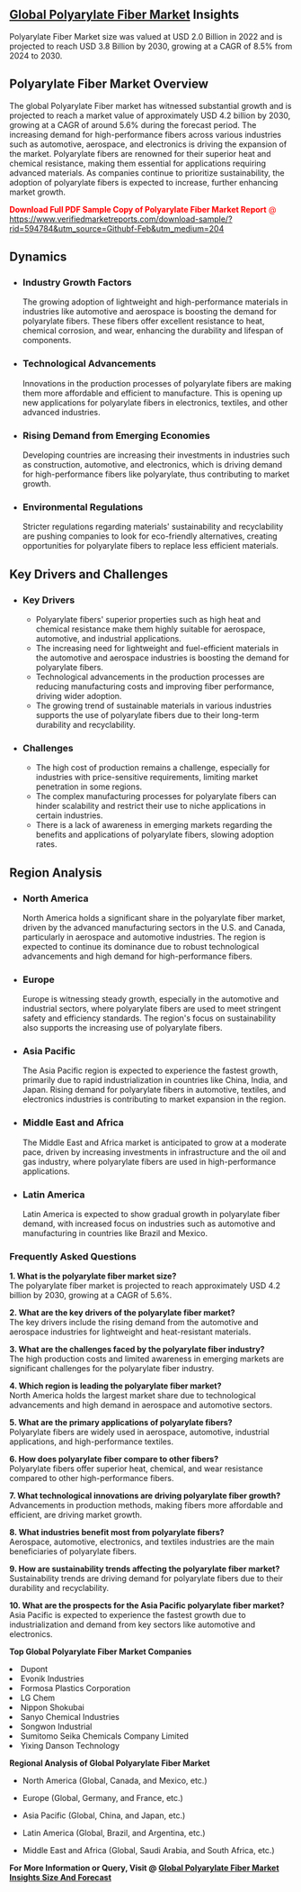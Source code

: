 <h2><a href="https://www.verifiedmarketreports.com/download-sample/?rid=594784&amp;utm_source=Githubf&amp;utm_medium=204" target="_blank">Global Polyarylate Fiber Market</a> Insights</h2><p>Polyarylate Fiber Market size was valued at USD 2.0 Billion in 2022 and is projected to reach USD 3.8 Billion by 2030, growing at a CAGR of 8.5% from 2024 to 2030.</p><p> <h2>Polyarylate Fiber Market Overview</h2> <p>The global Polyarylate Fiber market has witnessed substantial growth and is projected to reach a market value of approximately USD 4.2 billion by 2030, growing at a CAGR of around 5.6% during the forecast period. The increasing demand for high-performance fibers across various industries such as automotive, aerospace, and electronics is driving the expansion of the market. Polyarylate fibers are renowned for their superior heat and chemical resistance, making them essential for applications requiring advanced materials. As companies continue to prioritize sustainability, the adoption of polyarylate fibers is expected to increase, further enhancing market growth.</p> <p><p><span class=""><span style="color: #ff0000;"><strong>Download Full PDF Sample Copy of Polyarylate Fiber Market Report</strong> @ </span><a href="https://www.verifiedmarketreports.com/download-sample/?rid=594784&amp;utm_source=Githubf-Feb&amp;utm_medium=204" target="_blank">https://www.verifiedmarketreports.com/download-sample/?rid=594784&amp;utm_source=Githubf-Feb&amp;utm_medium=204</a></span></p></p> <h2>Dynamics</h2> <ul> <li><h3>Industry Growth Factors</h3> The growing adoption of lightweight and high-performance materials in industries like automotive and aerospace is boosting the demand for polyarylate fibers. These fibers offer excellent resistance to heat, chemical corrosion, and wear, enhancing the durability and lifespan of components.</li> <li><h3>Technological Advancements</h3> Innovations in the production processes of polyarylate fibers are making them more affordable and efficient to manufacture. This is opening up new applications for polyarylate fibers in electronics, textiles, and other advanced industries.</li> <li><h3>Rising Demand from Emerging Economies</h3> Developing countries are increasing their investments in industries such as construction, automotive, and electronics, which is driving demand for high-performance fibers like polyarylate, thus contributing to market growth.</li> <li><h3>Environmental Regulations</h3> Stricter regulations regarding materials' sustainability and recyclability are pushing companies to look for eco-friendly alternatives, creating opportunities for polyarylate fibers to replace less efficient materials.</li> </ul> <h2>Key Drivers and Challenges</h2> <ul> <li><h3>Key Drivers</h3> <ul> <li>Polyarylate fibers' superior properties such as high heat and chemical resistance make them highly suitable for aerospace, automotive, and industrial applications.</li> <li>The increasing need for lightweight and fuel-efficient materials in the automotive and aerospace industries is boosting the demand for polyarylate fibers.</li> <li>Technological advancements in the production processes are reducing manufacturing costs and improving fiber performance, driving wider adoption.</li> <li>The growing trend of sustainable materials in various industries supports the use of polyarylate fibers due to their long-term durability and recyclability.</li> </ul> </li> <li><h3>Challenges</h3> <ul> <li>The high cost of production remains a challenge, especially for industries with price-sensitive requirements, limiting market penetration in some regions.</li> <li>The complex manufacturing processes for polyarylate fibers can hinder scalability and restrict their use to niche applications in certain industries.</li> <li>There is a lack of awareness in emerging markets regarding the benefits and applications of polyarylate fibers, slowing adoption rates.</li> </ul> </li> </ul> <h2>Region Analysis</h2> <ul> <li><h3>North America</h3> North America holds a significant share in the polyarylate fiber market, driven by the advanced manufacturing sectors in the U.S. and Canada, particularly in aerospace and automotive industries. The region is expected to continue its dominance due to robust technological advancements and high demand for high-performance fibers.</li> <li><h3>Europe</h3> Europe is witnessing steady growth, especially in the automotive and industrial sectors, where polyarylate fibers are used to meet stringent safety and efficiency standards. The region's focus on sustainability also supports the increasing use of polyarylate fibers.</li> <li><h3>Asia Pacific</h3> The Asia Pacific region is expected to experience the fastest growth, primarily due to rapid industrialization in countries like China, India, and Japan. Rising demand for polyarylate fibers in automotive, textiles, and electronics industries is contributing to market expansion in the region.</li> <li><h3>Middle East and Africa</h3> The Middle East and Africa market is anticipated to grow at a moderate pace, driven by increasing investments in infrastructure and the oil and gas industry, where polyarylate fibers are used in high-performance applications.</li> <li><h3>Latin America</h3> Latin America is expected to show gradual growth in polyarylate fiber demand, with increased focus on industries such as automotive and manufacturing in countries like Brazil and Mexico.</li> </ul> <h3>Frequently Asked Questions</h3> <p><strong>1. What is the polyarylate fiber market size?</strong><br>The polyarylate fiber market is projected to reach approximately USD 4.2 billion by 2030, growing at a CAGR of 5.6%.</p> <p><strong>2. What are the key drivers of the polyarylate fiber market?</strong><br>The key drivers include the rising demand from the automotive and aerospace industries for lightweight and heat-resistant materials.</p> <p><strong>3. What are the challenges faced by the polyarylate fiber industry?</strong><br>The high production costs and limited awareness in emerging markets are significant challenges for the polyarylate fiber industry.</p> <p><strong>4. Which region is leading the polyarylate fiber market?</strong><br>North America holds the largest market share due to technological advancements and high demand in aerospace and automotive sectors.</p> <p><strong>5. What are the primary applications of polyarylate fibers?</strong><br>Polyarylate fibers are widely used in aerospace, automotive, industrial applications, and high-performance textiles.</p> <p><strong>6. How does polyarylate fiber compare to other fibers?</strong><br>Polyarylate fibers offer superior heat, chemical, and wear resistance compared to other high-performance fibers.</p> <p><strong>7. What technological innovations are driving polyarylate fiber growth?</strong><br>Advancements in production methods, making fibers more affordable and efficient, are driving market growth.</p> <p><strong>8. What industries benefit most from polyarylate fibers?</strong><br>Aerospace, automotive, electronics, and textiles industries are the main beneficiaries of polyarylate fibers.</p> <p><strong>9. How are sustainability trends affecting the polyarylate fiber market?</strong><br>Sustainability trends are driving demand for polyarylate fibers due to their durability and recyclability.</p> <p><strong>10. What are the prospects for the Asia Pacific polyarylate fiber market?</strong><br>Asia Pacific is expected to experience the fastest growth due to industrialization and demand from key sectors like automotive and electronics.</p> </p><p><strong>Top Global Polyarylate Fiber Market Companies</strong></p><div data-test-id=""><p><li>Dupont</li><li> Evonik Industries</li><li> Formosa Plastics Corporation</li><li> LG Chem</li><li> Nippon Shokubai</li><li> Sanyo Chemical Industries</li><li> Songwon Industrial</li><li> Sumitomo Seika Chemicals Company Limited</li><li> Yixing Danson Technology</li></p><div><strong>Regional Analysis of&nbsp;Global Polyarylate Fiber Market</strong></div><ul><li dir="ltr"><p dir="ltr">North America&nbsp;(Global, Canada, and Mexico, etc.)</p></li><li dir="ltr"><p dir="ltr">Europe (Global, Germany, and France, etc.)</p></li><li dir="ltr"><p dir="ltr">Asia Pacific&nbsp;(Global, China, and Japan, etc.)</p></li><li dir="ltr"><p dir="ltr">Latin America&nbsp;(Global, Brazil, and Argentina, etc.)</p></li><li dir="ltr">Middle East and Africa&nbsp;(Global, Saudi Arabia, and South Africa, etc.)</li></ul><p><strong>For More Information or Query, Visit @&nbsp;</strong><strong><a href="https://www.verifiedmarketreports.com/product/polyarylate-fiber-market/?utm_source=Githubf&amp;utm_medium=204" target="_blank">Global Polyarylate Fiber Market Insights Size And Forecast</a></strong></p></div>
